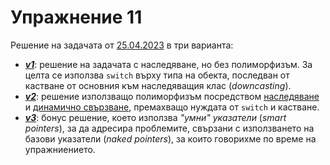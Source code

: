 # Упражнение 11

Решение на задачата от [25.04.2023](../2023-04-25#%D0%B7%D0%B0%D0%B4%D0%B0%D1%87%D0%B0) в три варианта:
  - [_**v1**_](v1_no_polymorphism.cpp): решение на задачата с наследяване, но без полиморфизъм. За целта се използва `switch` върху типа на обекта, последван от кастване от основния към наследяващия клас (_downcasting_).
  - [_**v2**_](v2_polymorphism.cpp): решение използващо полиморфизъм посредством [наследяване](employee.hpp) и [динамично свързване](v2_polymorphism.cpp#L20), премахващо нуждата от `switch` и кастване.
  - [_**v3**_](v3_smart_pointers.cpp): бонус решение, което използва _"умни" указатели_ (_smart pointers_), за да адресира проблемите, свързани с използването на базови указатели (_naked pointers_), за които говорихме по време на упражниението.
